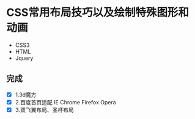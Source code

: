 # CSS常用布局技巧以及绘制特殊图形和动画

+ CSS3
+ HTML
+ Jquery

## 完成
- [x] 1.3d魔方
- [x] 2.百度首页适配 IE Chrome Firefox Opera
- [x] 3.双飞翼布局、圣杯布局
